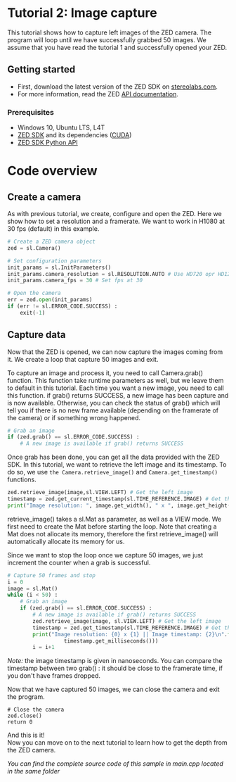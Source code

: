 # Tutorial 2: Image capture

This tutorial shows how to capture left images of the ZED camera. The program will loop until we have successfully grabbed 50 images.
We assume that you have read the tutorial 1 and successfully opened your ZED.

## Getting started

- First, download the latest version of the ZED SDK on [stereolabs.com](https://www.stereolabs.com).
- For more information, read the ZED [API documentation](https://www.stereolabs.com/developers/documentation/API/).

### Prerequisites

- Windows 10, Ubuntu LTS, L4T
- [ZED SDK](https://www.stereolabs.com/developers/) and its dependencies ([CUDA](https://developer.nvidia.com/cuda-downloads))
- [ZED SDK Python API](https://www.stereolabs.com/docs/app-development/python/install/)

# Code overview
## Create a camera

As with previous tutorial, we create, configure and open the ZED. Here we show how to set a resolution and a framerate. We want to work in H1080 at 30 fps (default) in this example.


```python
# Create a ZED camera object
zed = sl.Camera()

# Set configuration parameters
init_params = sl.InitParameters()
init_params.camera_resolution = sl.RESOLUTION.AUTO # Use HD720 opr HD1200 video mode, depending on camera type.
init_params.camera_fps = 30 # Set fps at 30

# Open the camera
err = zed.open(init_params)
if (err != sl.ERROR_CODE.SUCCESS) :
    exit(-1)
```


## Capture data

Now that the ZED is opened, we can now capture the images coming from it.
We create a loop that capture 50 images and exit.

To capture an image and process it, you need to call Camera.grab() function. This function take runtime parameters as well, but we leave them to default in this tutorial.
Each time you want a new image, you need to call this function. if grab() returns SUCCESS, a new image has been capture and is now available. Otherwise, you can check the status of grab() which will tell you if there is no new frame available (depending on the framerate of the camera) or if something wrong happened.

```python
# Grab an image
if (zed.grab() == sl.ERROR_CODE.SUCCESS) :
	# A new image is available if grab() returns SUCCESS
```

Once grab has been done, you can get all the data provided with the ZED SDK. In this tutorial, we want to retrieve the left image and its timestamp. To do so, we use `the Camera.retrieve_image()` and `Camera.get_timestamp()` functions.

```python
zed.retrieve_image(image,sl.VIEW.LEFT) # Get the left image
timestamp = zed.get_current_timestamp(sl.TIME_REFERENCE.IMAGE) # Get the timestamp of the image
print("Image resolution: ", image.get_width(), " x ", image.get_height()," || Image timestamp: ", timestamp.get_milliseconds())
```

retrieve_image() takes a sl.Mat as parameter, as well as a VIEW mode. We first need to create the Mat before starting the loop. Note that creating a Mat does not allocate its memory, therefore the first retrieve_image() will automatically allocate its memory for us.

Since we want to stop the loop once we capture 50 images, we just increment the counter when a grab is successful.

```python
# Capture 50 frames and stop
i = 0
image = sl.Mat()
while (i < 50) :
    # Grab an image
    if (zed.grab() == sl.ERROR_CODE.SUCCESS) :
        # A new image is available if grab() returns SUCCESS
        zed.retrieve_image(image, sl.VIEW.LEFT) # Get the left image
        timestamp = zed.get_timestamp(sl.TIME_REFERENCE.IMAGE) # Get the timestamp at the time the image was captured
	    print("Image resolution: {0} x {1} || Image timestamp: {2}\n".format(image.get_width(), image.get_height(),
                  timestamp.get_milliseconds()))
        i = i+1
```
<i>Note:</i> the image timestamp is given in nanoseconds. You can compare the timestamp between two grab() : it should be close to the framerate time, if you don't have frames dropped.

Now that we have captured 50 images, we can close the camera and exit the program.

```
# Close the camera
zed.close()
return 0
```

And this is it!<br/>
Now you can move on to the next tutorial to learn how to get the depth from the ZED camera.


*You can find the complete source code of this sample in main.cpp located in the same folder*

